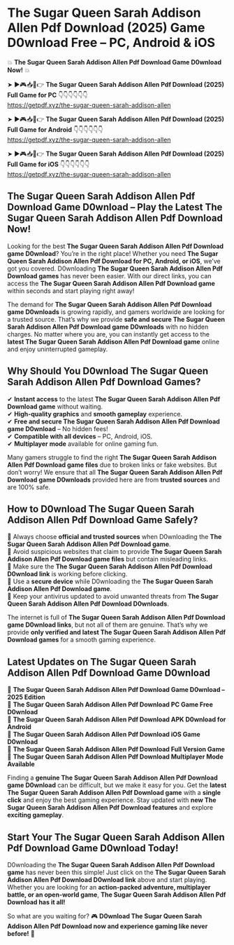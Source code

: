 # The Sugar Queen Sarah Addison Allen Pdf Download (2025) Game D0wnload Free – PC, Android & iOS

💥 **The Sugar Queen Sarah Addison Allen Pdf Download Game D0wnload Now!** 💥  

➤ ►🎮📥📱👉 **The Sugar Queen Sarah Addison Allen Pdf Download (2025) Full Game for PC** 👇👇👇👇👇👇  
https://getpdf.xyz/the-sugar-queen-sarah-addison-allen  

➤ ►🎮📥📱👉 **The Sugar Queen Sarah Addison Allen Pdf Download (2025) Full Game for Android** 👇👇👇👇👇👇  
https://getpdf.xyz/the-sugar-queen-sarah-addison-allen  

➤ ►🎮📥📱👉 **The Sugar Queen Sarah Addison Allen Pdf Download (2025) Full Game for iOS** 👇👇👇👇👇👇  
https://getpdf.xyz/the-sugar-queen-sarah-addison-allen  

## The Sugar Queen Sarah Addison Allen Pdf Download Game D0wnload – Play the Latest The Sugar Queen Sarah Addison Allen Pdf Download Now!

Looking for the best **The Sugar Queen Sarah Addison Allen Pdf Download game D0wnload**? You’re in the right place! Whether you need **The Sugar Queen Sarah Addison Allen Pdf Download for PC, Android, or iOS**, we’ve got you covered. D0wnloading **The Sugar Queen Sarah Addison Allen Pdf Download games** has never been easier. With our direct links, you can access the **The Sugar Queen Sarah Addison Allen Pdf Download game** within seconds and start playing right away!  

The demand for **The Sugar Queen Sarah Addison Allen Pdf Download game D0wnloads** is growing rapidly, and gamers worldwide are looking for a trusted source. That’s why we provide **safe and secure The Sugar Queen Sarah Addison Allen Pdf Download game D0wnloads** with no hidden charges. No matter where you are, you can instantly get access to the **latest The Sugar Queen Sarah Addison Allen Pdf Download game** online and enjoy uninterrupted gameplay.  

## **Why Should You D0wnload The Sugar Queen Sarah Addison Allen Pdf Download Games?**  

✔ **Instant access** to the latest **The Sugar Queen Sarah Addison Allen Pdf Download game** without waiting.  
✔ **High-quality graphics** and **smooth gameplay** experience.  
✔ **Free and secure The Sugar Queen Sarah Addison Allen Pdf Download game D0wnload** – No hidden fees!  
✔ **Compatible with all devices** – PC, Android, iOS.  
✔ **Multiplayer mode** available for online gaming fun.  

Many gamers struggle to find the right **The Sugar Queen Sarah Addison Allen Pdf Download game files** due to broken links or fake websites. But don’t worry! We ensure that all **The Sugar Queen Sarah Addison Allen Pdf Download game D0wnloads** provided here are from **trusted sources** and are 100% safe.  

## **How to D0wnload The Sugar Queen Sarah Addison Allen Pdf Download Game Safely?**  

📌 Always choose **official and trusted sources** when D0wnloading the **The Sugar Queen Sarah Addison Allen Pdf Download game**.  
📌 Avoid suspicious websites that claim to provide **The Sugar Queen Sarah Addison Allen Pdf Download game files** but contain misleading links.  
📌 Make sure the **The Sugar Queen Sarah Addison Allen Pdf Download D0wnload link** is working before clicking.  
📌 Use a **secure device** while D0wnloading the **The Sugar Queen Sarah Addison Allen Pdf Download game**.  
📌 Keep your antivirus updated to avoid unwanted threats from **The Sugar Queen Sarah Addison Allen Pdf Download D0wnloads**.  

The internet is full of **The Sugar Queen Sarah Addison Allen Pdf Download game D0wnload links**, but not all of them are genuine. That’s why we provide **only verified and latest The Sugar Queen Sarah Addison Allen Pdf Download games** for a smooth gaming experience.  

## **Latest Updates on The Sugar Queen Sarah Addison Allen Pdf Download Game D0wnload**  

🔹 **The Sugar Queen Sarah Addison Allen Pdf Download Game D0wnload – 2025 Edition**  
🔹 **The Sugar Queen Sarah Addison Allen Pdf Download PC Game Free D0wnload**  
🔹 **The Sugar Queen Sarah Addison Allen Pdf Download APK D0wnload for Android**  
🔹 **The Sugar Queen Sarah Addison Allen Pdf Download iOS Game D0wnload**  
🔹 **The Sugar Queen Sarah Addison Allen Pdf Download Full Version Game**  
🔹 **The Sugar Queen Sarah Addison Allen Pdf Download Multiplayer Mode Available**  

Finding a **genuine The Sugar Queen Sarah Addison Allen Pdf Download game D0wnload** can be difficult, but we make it easy for you. Get the **latest The Sugar Queen Sarah Addison Allen Pdf Download game** with a **single click** and enjoy the best gaming experience. Stay updated with **new The Sugar Queen Sarah Addison Allen Pdf Download features** and explore **exciting gameplay**.  

## **Start Your The Sugar Queen Sarah Addison Allen Pdf Download Game D0wnload Today!**  

D0wnloading the **The Sugar Queen Sarah Addison Allen Pdf Download game** has never been this simple! Just click on the **The Sugar Queen Sarah Addison Allen Pdf Download D0wnload link** above and start playing. Whether you are looking for an **action-packed adventure, multiplayer battle, or an open-world game**, **The Sugar Queen Sarah Addison Allen Pdf Download has it all!**  

So what are you waiting for? 🎮 **D0wnload The Sugar Queen Sarah Addison Allen Pdf Download now and experience gaming like never before!** 🚀  